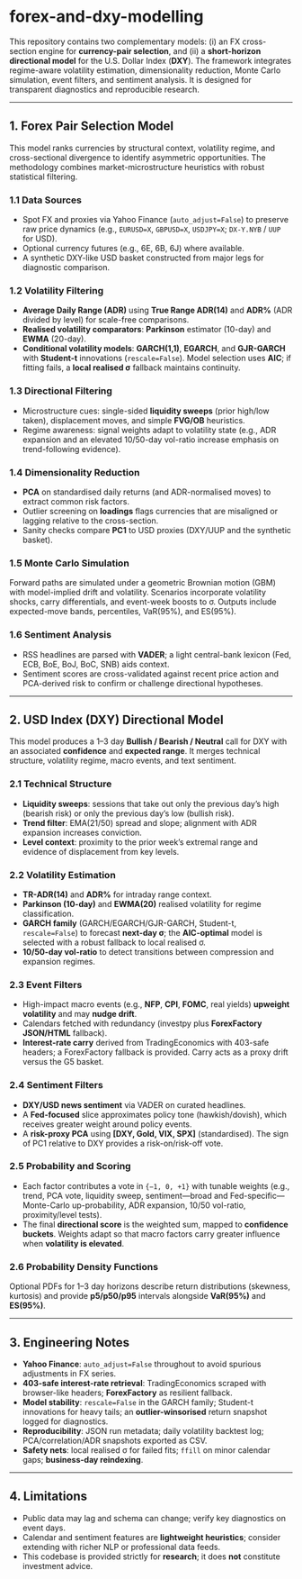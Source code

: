 # forex-and-dxy-modelling

This repository contains two complementary models: (i) an FX cross-section engine for **currency-pair selection**, and (ii) a **short-horizon directional model** for the U.S. Dollar Index (**DXY**). The framework integrates regime-aware volatility estimation, dimensionality reduction, Monte Carlo simulation, event filters, and sentiment analysis. It is designed for transparent diagnostics and reproducible research.

---

## 1. Forex Pair Selection Model

This model ranks currencies by structural context, volatility regime, and cross-sectional divergence to identify asymmetric opportunities. The methodology combines market-microstructure heuristics with robust statistical filtering.

### 1.1 Data Sources
- Spot FX and proxies via Yahoo Finance (`auto_adjust=False`) to preserve raw price dynamics (e.g., `EURUSD=X`, `GBPUSD=X`, `USDJPY=X`; `DX-Y.NYB` / `UUP` for USD).
- Optional currency futures (e.g., 6E, 6B, 6J) where available.
- A synthetic DXY-like USD basket constructed from major legs for diagnostic comparison.

### 1.2 Volatility Filtering
- **Average Daily Range (ADR)** using **True Range ADR(14)** and **ADR%** (ADR divided by level) for scale-free comparisons.
- **Realised volatility comparators**: **Parkinson** estimator (10-day) and **EWMA** (20-day).
- **Conditional volatility models**: **GARCH(1,1)**, **EGARCH**, and **GJR-GARCH** with **Student-t** innovations (`rescale=False`). Model selection uses **AIC**; if fitting fails, a **local realised σ** fallback maintains continuity.

### 1.3 Directional Filtering
- Microstructure cues: single-sided **liquidity sweeps** (prior high/low taken), displacement moves, and simple **FVG/OB** heuristics.
- Regime awareness: signal weights adapt to volatility state (e.g., ADR expansion and an elevated 10/50-day vol-ratio increase emphasis on trend-following evidence).

### 1.4 Dimensionality Reduction
- **PCA** on standardised daily returns (and ADR-normalised moves) to extract common risk factors.
- Outlier screening on **loadings** flags currencies that are misaligned or lagging relative to the cross-section.
- Sanity checks compare **PC1** to USD proxies (DXY/UUP and the synthetic basket).

### 1.5 Monte Carlo Simulation
Forward paths are simulated under a geometric Brownian motion (GBM) with model-implied drift and volatility. Scenarios incorporate volatility shocks, carry differentials, and event-week boosts to σ. Outputs include expected-move bands, percentiles, VaR(95%), and ES(95%).

### 1.6 Sentiment Analysis
- RSS headlines are parsed with **VADER**; a light central-bank lexicon (Fed, ECB, BoE, BoJ, BoC, SNB) aids context.
- Sentiment scores are cross-validated against recent price action and PCA-derived risk to confirm or challenge directional hypotheses.

---

## 2. USD Index (DXY) Directional Model

This model produces a 1–3 day **Bullish / Bearish / Neutral** call for DXY with an associated **confidence** and **expected range**. It merges technical structure, volatility regime, macro events, and text sentiment.

### 2.1 Technical Structure
- **Liquidity sweeps**: sessions that take out only the previous day’s high (bearish risk) or only the previous day’s low (bullish risk).
- **Trend filter**: EMA(21/50) spread and slope; alignment with ADR expansion increases conviction.
- **Level context**: proximity to the prior week’s extremal range and evidence of displacement from key levels.

### 2.2 Volatility Estimation
- **TR-ADR(14)** and **ADR%** for intraday range context.
- **Parkinson (10-day)** and **EWMA(20)** realised volatility for regime classification.
- **GARCH family** (GARCH/EGARCH/GJR-GARCH, Student-t, `rescale=False`) to forecast **next-day σ**; the **AIC-optimal** model is selected with a robust fallback to local realised σ.
- **10/50-day vol-ratio** to detect transitions between compression and expansion regimes.

### 2.3 Event Filters
- High-impact macro events (e.g., **NFP**, **CPI**, **FOMC**, real yields) **upweight volatility** and may **nudge drift**.
- Calendars fetched with redundancy (investpy plus **ForexFactory JSON/HTML** fallback).
- **Interest-rate carry** derived from TradingEconomics with 403-safe headers; a ForexFactory fallback is provided. Carry acts as a proxy drift versus the G5 basket.

### 2.4 Sentiment Filters
- **DXY/USD news sentiment** via VADER on curated headlines.
- A **Fed-focused** slice approximates policy tone (hawkish/dovish), which receives greater weight around policy events.
- A **risk-proxy PCA** using **[DXY, Gold, VIX, SPX]** (standardised). The sign of PC1 relative to DXY provides a risk-on/risk-off vote.

### 2.5 Probability and Scoring
- Each factor contributes a vote in `{−1, 0, +1}` with tunable weights (e.g., trend, PCA vote, liquidity sweep, sentiment—broad and Fed-specific—Monte-Carlo up-probability, ADR expansion, 10/50 vol-ratio, proximity/level tests).
- The final **directional score** is the weighted sum, mapped to **confidence buckets**. Weights adapt so that macro factors carry greater influence when **volatility is elevated**.

### 2.6 Probability Density Functions
Optional PDFs for 1–3 day horizons describe return distributions (skewness, kurtosis) and provide **p5/p50/p95** intervals alongside **VaR(95%)** and **ES(95%)**.

---

## 3. Engineering Notes
- **Yahoo Finance**: `auto_adjust=False` throughout to avoid spurious adjustments in FX series.
- **403-safe interest-rate retrieval**: TradingEconomics scraped with browser-like headers; **ForexFactory** as resilient fallback.
- **Model stability**: `rescale=False` in the GARCH family; Student-t innovations for heavy tails; an **outlier-winsorised** return snapshot logged for diagnostics.
- **Reproducibility**: JSON run metadata; daily volatility backtest log; PCA/correlation/ADR snapshots exported as CSV.
- **Safety nets**: local realised σ for failed fits; `ffill` on minor calendar gaps; **business-day reindexing**.

---

## 4. Limitations
- Public data may lag and schema can change; verify key diagnostics on event days.
- Calendar and sentiment features are **lightweight heuristics**; consider extending with richer NLP or professional data feeds.
- This codebase is provided strictly for **research**; it does **not** constitute investment advice.
